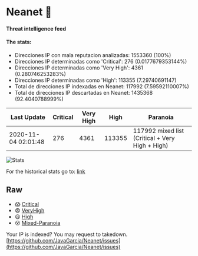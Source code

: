 # Neanet :hocho:
#### Threat intelligence feed
#### The stats:

- Direcciones IP con mala reputacion analizadas: 1553360 (100%)
- Direcciones IP determinadas como 'Critical':  276 (0.0177679353144%)
- Direcciones IP determinadas como 'Very High':  4361 (0.280746253283%)
- Direcciones IP determinadas como 'High':  113355 (7.29740691147)
- Total de direcciones IP indexadas en Neanet:  117992 (7.59592110007%)
- Total de direcciones IP descartadas en Neanet:  1435368 (92.4040788999%)

| Last Update | Critical | Very High | High | Paranoia |
| --- | --- | --- | --- | --- |
| 2020-11-04 02:01:48 | 276 | 4361 | 113355 | 117992 mixed list (Critical + Very High + High)|

![Stats](https://docs.google.com/spreadsheets/d/e/2PACX-1vSnaNMIXVabIpDJjufMlzH7poXnshF3mgd8Is1g9ytUEzVsP5my4Trn8f-xkoLLQ38xpL3HtmUexLo6/pubchart?oid=501124687&format=image)

For the historical stats go to: [link](/stats.csv)
## Raw
- :scream: [Critical](https://raw.githubusercontent.com/JavaGarcia/Neanet/master/blacklists/neanet_critical.txt)
- :fearful: [VeryHigh](https://raw.githubusercontent.com/JavaGarcia/Neanet/master/blacklists/neanet_veryHigh.txtt)
- :frowning: [High](https://raw.githubusercontent.com/JavaGarcia/Neanet/master/blacklists/neanet_high.txt)
- :dizzy_face: [Mixed-Paranoia](https://raw.githubusercontent.com/JavaGarcia/Neanet/master/blacklists/neanet_all.txt)


Your IP is indexed? You may request to takedown. [https://github.com/JavaGarcia/Neanet/issues](https://github.com/JavaGarcia/Neanet/issues)






























































































































































































































































































































































































































































































































































































































































































































































































































































































































































































































































































































































































































































































































































































































































































































































































































































































































































































































































































































































